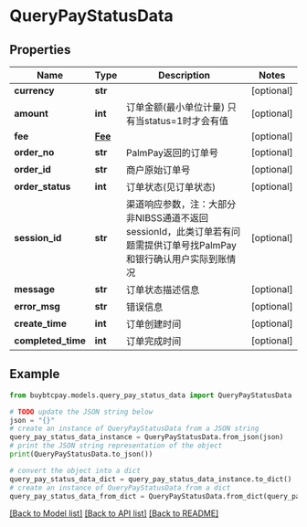 # QueryPayStatusData


## Properties

Name | Type | Description | Notes
------------ | ------------- | ------------- | -------------
**currency** | **str** |  | [optional] 
**amount** | **int** | 订单金额(最小单位计量) 只有当status&#x3D;1时才会有值 | [optional] 
**fee** | [**Fee**](Fee.md) |  | [optional] 
**order_no** | **str** | PalmPay返回的订单号 | [optional] 
**order_id** | **str** | 商户原始订单号 | [optional] 
**order_status** | **int** | 订单状态(见订单状态) | [optional] 
**session_id** | **str** | 渠道响应参数，注：大部分非NIBSS通道不返回sessionId，此类订单若有问题需提供订单号找PalmPay和银行确认用户实际到账情况 | [optional] 
**message** | **str** | 订单状态描述信息 | [optional] 
**error_msg** | **str** | 错误信息 | [optional] 
**create_time** | **int** | 订单创建时间 | [optional] 
**completed_time** | **int** | 订单完成时间 | [optional] 

## Example

```python
from buybtcpay.models.query_pay_status_data import QueryPayStatusData

# TODO update the JSON string below
json = "{}"
# create an instance of QueryPayStatusData from a JSON string
query_pay_status_data_instance = QueryPayStatusData.from_json(json)
# print the JSON string representation of the object
print(QueryPayStatusData.to_json())

# convert the object into a dict
query_pay_status_data_dict = query_pay_status_data_instance.to_dict()
# create an instance of QueryPayStatusData from a dict
query_pay_status_data_from_dict = QueryPayStatusData.from_dict(query_pay_status_data_dict)
```
[[Back to Model list]](../README.md#documentation-for-models) [[Back to API list]](../README.md#documentation-for-api-endpoints) [[Back to README]](../README.md)


